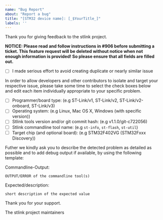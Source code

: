 ```yaml
---
name: "Bug Report"
about: "Report a bug"
title: "[STM32 device name]: [_$YourTitle_]"
labels: ''
---
```


Thank you for giving feedback to the stlink project.

**NOTICE: Please read and follow instructions in #906 before submitting a ticket. This feature request will be deleted without notice when not enough information is provided! So please ensure that all fields are filled out.**

- [ ] I made serious effort to avoid creating duplicate or nearly similar issue

In order to allow developers and other contributors to isolate and target your respective issue, please take some time to select the check boxes below and edit each item individually appropriate to your specific problem.

- [ ] Programmer/board type: (e.g ST-Link/v1, ST-Link/v2, ST-Link/v2-onboard, ST-Link/v3)
- [ ] Operating system: (e.g Linux, Mac OS X, Windows (with specific version))
- [ ] Stlink tools version and/or git commit hash: (e.g v1.1.0/git-c722056)
- [ ] Stlink commandline tool name: (e.g `st-info`, `st-flash`, `st-util`)
- [ ] Target chip (and optional board): (e.g STM32F402VG (STM32Fxxx Discovery))

Futher we kindly ask you to describe the detected problem as detailed as possible and to add debug output if available, by using the following template:

Commandline-Output:

```
OUTPUT/ERROR of the commandline tool(s)
```

Expected/description:

`short description of the expected value`


Thank you for your support.

The stlink project maintainers
